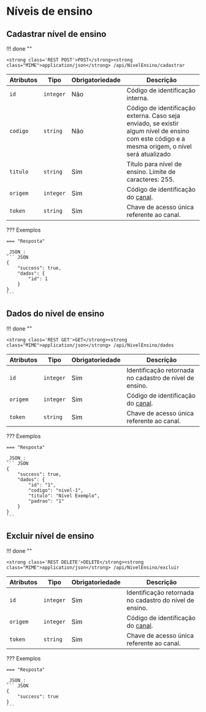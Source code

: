 
# Níveis de ensino

## Cadastrar nível de ensino

!!! done ""
    
    <strong class='REST POST'>POST</strong><strong class="MIME">application/json</strong> /api/NivelEnsino/cadastrar

| Atributos | Tipo | Obrigatoriedade | Descrição | 
| --- | --- | --- | --- |
| `id` | `integer` | Não | Código de identificação interna. |
| `codigo` | `string` | Não | Código de identificação externa. Caso seja enviado, se existir algum nível de ensino com este código e a mesma origem, o nível será atualizado | 
| `titulo` | `string` | Sim | Título para nível de ensino. Limite de caracteres: 255. | 
| `origem` | `integer` | Sim | Código de identificação do [canal](/api_crm/apresentacao/#autenticacao). | 
| `token` | `string` | Sim | Chave de acesso única referente ao canal. | 

??? Exemplos

    === "Resposta"

    _JSON_:
    ``` JSON
    {
        "success": true,
        "dados": {
            "id": 1
        }
    }
    ```

## Dados do nível de ensino

!!! done ""
    
    <strong class='REST GET'>GET</strong><strong class="MIME">application/json</strong> /api/NivelEnsino/dados

| Atributos | Tipo | Obrigatoriedade | Descrição | 
| --- | --- | --- | --- |
| `id` | `integer` | Sim | Identificação retornada no cadastro de nível de ensino. | 
| `origem` | `integer` | Sim | Código de identificação do [canal](/api_crm/apresentacao/#autenticacao). | 
| `token` | `string` | Sim | Chave de acesso única referente ao canal. | 

??? Exemplos

    === "Resposta"

    _JSON_:
    ``` JSON
    {
        "success": true,
        "dados": {
            "id": "1",
            "codigo": "nivel-1",
            "titulo": "Nível Exemplo",
            "padrao": "1"
        }
    }
    ```

## Excluir nível de ensino

!!! done ""
    
    <strong class='REST DELETE'>DELETE</strong><strong class="MIME">application/json</strong> /api/NivelEnsino/excluir

| Atributos | Tipo | Obrigatoriedade | Descrição | 
| --- | --- | --- | --- |
| `id` | `integer` | Sim | Identificação retornada no cadastro do nível de ensino. | 
| `origem` | `integer` | Sim | Código de identificação do [canal](/api_crm/apresentacao/#autenticacao). | 
| `token` | `string` | Sim | Chave de acesso única referente ao canal. | 

??? Exemplos

    === "Resposta"

    _JSON_:
    ``` JSON
    {
        "success": true
    }
    ```